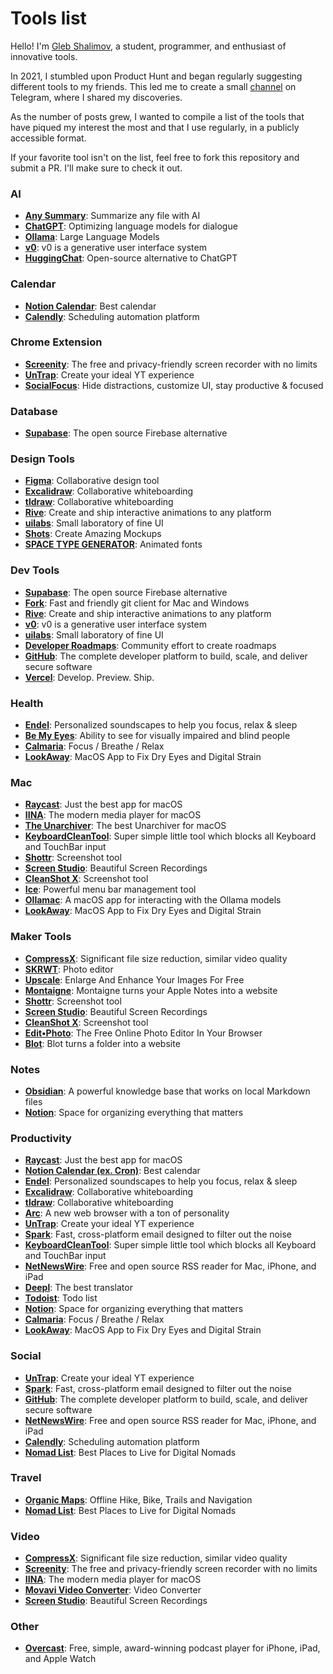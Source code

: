 # Tools list

Hello! I'm [Gleb Shalimov](https://khlebobul.github.io/), a student, programmer, and enthusiast of innovative tools.

In 2021, I stumbled upon Product Hunt and began regularly suggesting different tools to my friends. This led me to create a small [channel](https://t.me/ph_daily) on Telegram, where I shared my discoveries. 

As the number of posts grew, I wanted to compile a list of the tools that have piqued my interest the most and that I use regularly, in a publicly accessible format.

If your favorite tool isn't on the list, feel free to fork this repository and submit a PR. I'll make sure to check it out.

### AI
- **[Any Summary](https://www.anysummary.app/)**: Summarize any file with AI
- **[ChatGPT](https://openai.com/index/chatgpt/)**: Optimizing language models for dialogue
- **[Ollama](https://github.com/ollama/ollama)**: Large Language Models
- **[v0](https://v0.dev/)**: v0 is a generative user interface system
- **[HuggingChat](https://huggingface.co/chat/)**: Open-source alternative to ChatGPT

### Calendar
- **[Notion Calendar](https://www.notion.so/product/calendar)**: Best calendar
- **[Calendly](https://calendly.com/)**: Scheduling automation platform

### Chrome Extension
- **[Screenity](https://chromewebstore.google.com/detail/screenity-%D0%B7%D0%B0%D0%BF%D0%B8%D1%81%D1%8C-%D1%8D%D0%BA%D1%80%D0%B0%D0%BD%D0%B0-%D0%B0/kbbdabhdfibnancpjfhlkhafgdilcnji)**: The free and privacy-friendly screen recorder with no limits
- **[UnTrap](https://untrap.app/)**: Create your ideal YT experience
- **[SocialFocus](https://socialfocus.app/)**: Hide distractions, customize UI, stay productive & focused

### Database
- **[Supabase](https://supabase.com/)**: The open source Firebase alternative

### Design Tools
- **[Figma](https://www.figma.com/)**: Collaborative design tool
- **[Excalidraw](https://plus.excalidraw.com/)**: Collaborative whiteboarding
- **[tldraw](https://www.tldraw.com/)**: Collaborative whiteboarding
- **[Rive](https://rive.app/)**: Create and ship interactive animations to any platform
- **[uilabs](https://www.uilabs.dev/)**: Small laboratory of fine UI
- **[Shots](https://shots.so/)**: Create Amazing Mockups
- **[SPACE TYPE GENERATOR](https://spacetypegenerator.com/index.html)**: Animated fonts

### Dev Tools
- **[Supabase](https://supabase.com/)**: The open source Firebase alternative
- **[Fork](https://git-fork.com/)**: Fast and friendly git client for Mac and Windows
- **[Rive](https://rive.app/)**: Create and ship interactive animations to any platform
- **[v0](https://v0.dev/)**: v0 is a generative user interface system
- **[uilabs](https://www.uilabs.dev/)**: Small laboratory of fine UI
- **[Developer Roadmaps](https://roadmap.sh/)**: Community effort to create roadmaps
- **[GitHub](https://github.com/about)**: The complete developer platform to build, scale, and deliver secure software
- **[Vercel](https://vercel.com/)**: Develop. Preview. Ship.

### Health
- **[Endel](https://endel.io/)**: Personalized soundscapes to help you focus, relax & sleep
- **[Be My Eyes](https://www.bemyeyes.com/)**: Ability to see for visually impaired and blind people
- **[Calmaria](https://calmaria.app/)**: Focus / Breathe / Relax
- **[LookAway](https://www.lookaway.app/)**: MacOS App to Fix Dry Eyes and Digital Strain

### Mac
- **[Raycast](https://www.raycast.com/)**: Just the best app for macOS
- **[IINA](https://iina.io/)**: The modern media player for macOS
- **[The Unarchiver](https://theunarchiver.com/)**: The best Unarchiver for macOS
- **[KeyboardCleanTool](https://folivora.ai/keyboardcleantool)**: Super simple little tool which blocks all Keyboard and TouchBar input
- **[Shottr](https://shottr.cc/)**: Screenshot tool
- **[Screen Studio](https://www.screen.studio/)**: Beautiful Screen Recordings
- **[CleanShot X](https://cleanshot.com/)**: Screenshot tool
- **[Ice](https://icemenubar.app/)**: Powerful menu bar management tool
- **[Ollamac](https://github.com/kevinhermawan/Ollamac)**: A macOS app for interacting with the Ollama models
- **[LookAway](https://www.lookaway.app/)**: MacOS App to Fix Dry Eyes and Digital Strain

### Maker Tools
- **[CompressX](https://compressx.app/)**: Significant file size reduction, similar video quality
- **[SKRWT](http://skrwt.com/)**: Photo editor
- **[Upscale](https://upscalepics.com/)**: Enlarge And Enhance Your Images For Free
- **[Montaigne](https://montaigne.io/)**: Montaigne turns your Apple Notes into a website
- **[Shottr](https://shottr.cc/)**: Screenshot tool
- **[Screen Studio](https://www.screen.studio/)**: Beautiful Screen Recordings
- **[CleanShot X](https://cleanshot.com/)**: Screenshot tool
- **[Edit•Photo](https://edit.photo/)**: The Free Online Photo Editor In Your Browser
- **[Blot](https://blot.im/how)**: Blot turns a folder into a website

### Notes
- **[Obsidian](https://obsidian.md/)**: A powerful knowledge base that works on local Markdown files
- **[Notion](https://www.notion.so/product)**: Space for organizing everything that matters

### Productivity
- **[Raycast](https://www.raycast.com/)**: Just the best app for macOS
- **[Notion Calendar (ex. Cron)](https://www.notion.so/product/calendar)**: Best calendar
- **[Endel](https://endel.io/)**: Personalized soundscapes to help you focus, relax & sleep
- **[Excalidraw](https://plus.excalidraw.com/)**: Collaborative whiteboarding
- **[tldraw](https://www.tldraw.com/)**: Collaborative whiteboarding
- **[Arc](https://arc.net/)**: A new web browser with a ton of personality
- **[UnTrap](https://untrap.app/)**: Create your ideal YT experience
- **[Spark](https://sparkmailapp.com/)**: Fast, cross-platform email designed to filter out the noise
- **[KeyboardCleanTool](https://folivora.ai/keyboardcleantool)**: Super simple little tool which blocks all Keyboard and TouchBar input
- **[NetNewsWire](https://netnewswire.com/)**: Free and open source RSS reader for Mac, iPhone, and iPad
- **[Deepl](https://www.deepl.com/translator)**: The best translator
- **[Todoist](https://todoist.com/home)**: Todo list
- **[Notion](https://www.notion.so/product)**: Space for organizing everything that matters
- **[Calmaria](https://calmaria.app/)**: Focus / Breathe / Relax
- **[LookAway](https://www.lookaway.app/)**: MacOS App to Fix Dry Eyes and Digital Strain

### Social
- **[UnTrap](https://untrap.app/)**: Create your ideal YT experience
- **[Spark](https://sparkmailapp.com/)**: Fast, cross-platform email designed to filter out the noise
- **[GitHub](https://github.com/about)**: The complete developer platform to build, scale, and deliver secure software
- **[NetNewsWire](https://netnewswire.com/)**: Free and open source RSS reader for Mac, iPhone, and iPad
- **[Calendly](https://calendly.com/)**: Scheduling automation platform
- **[Nomad List](https://nomadlist.com/)**: Best Places to Live for Digital Nomads

### Travel
- **[Organic Maps](https://organicmaps.app/)**: Offline Hike, Bike, Trails and Navigation
- **[Nomad List](https://nomadlist.com/)**: Best Places to Live for Digital Nomads

### Video
- **[CompressX](https://compressx.app/)**: Significant file size reduction, similar video quality
- **[Screenity](https://chromewebstore.google.com/detail/screenity-%D0%B7%D0%B0%D0%BF%D0%B8%D1%81%D1%8C-%D1%8D%D0%BA%D1%80%D0%B0%D0%BD%D0%B0-%D0%B0/kbbdabhdfibnancpjfhlkhafgdilcnji)**: The free and privacy-friendly screen recorder with no limits
- **[IINA](https://iina.io/)**: The modern media player for macOS
- **[Movavi Video Converter](https://www.movavi.com/videoconverter/)**: Video Converter
- **[Screen Studio](https://www.screen.studio/)**: Beautiful Screen Recordings

### Other
- **[Overcast](https://overcast.fm/)**: Free, simple, award-winning podcast player for iPhone, iPad, and Apple Watch
